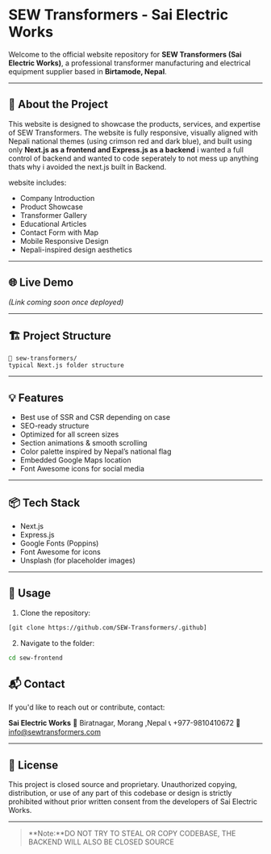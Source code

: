 # SEW Transformers - Sai Electric Works 

Welcome to the official website repository for **SEW Transformers (Sai Electric Works)**, a professional transformer manufacturing and electrical equipment supplier based in **Birtamode, Nepal**.

---

## 📌 About the Project

This website is designed to showcase the products, services, and expertise of SEW Transformers. The website is fully responsive, visually aligned with Nepali national themes (using crimson red and dark blue), and built using only **Next.js as a frontend and Express.js as a backend** i wanted a full control of backend and wanted to code seperately to not mess up anything thats why i avoided the next.js built in Backend.  

website includes:

* Company Introduction
* Product Showcase
* Transformer Gallery
* Educational Articles
* Contact Form with Map
* Mobile Responsive Design
* Nepali-inspired design aesthetics

---

## 🌐 Live Demo

*(Link coming soon once deployed)*

---

## 🏗️ Project Structure

```plaintext
📁 sew-transformers/
typical Next.js folder structure
```

---

## 💡 Features

* Best use of SSR and CSR depending on case
* SEO-ready structure
* Optimized for all screen sizes
* Section animations & smooth scrolling
* Color palette inspired by Nepal’s national flag
* Embedded Google Maps location
* Font Awesome icons for social media

---

## 📦 Tech Stack

* Next.js
* Express.js
* Google Fonts (Poppins)
* Font Awesome for icons
* Unsplash (for placeholder images)

---

## 🧰 Usage

1. Clone the repository:

```bash
[git clone https://github.com/SEW-Transformers/.github]
```

2. Navigate to the folder:

```bash
cd sew-frontend
```


## 📬 Contact

If you'd like to reach out or contribute, contact:

**Sai Electric Works**
📍 Biratnagar, Morang ,Nepal
📞 +977-9810410672
📧 [info@sewtransformers.com](mailto:info@sewtransformers.com)

---

## 📜 License
This project is closed source and proprietary. Unauthorized copying, distribution, or use of any part of this codebase or design is strictly prohibited without prior written consent from the developers of  Sai Electric Works.

---

> **Note:**DO NOT TRY TO STEAL OR COPY CODEBASE, THE BACKEND WILL ALSO BE CLOSED SOURCE

